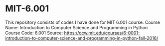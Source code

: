 # MIT-6.001
This repository consists of codes I have done for MIT 6.001 course.
Course Name: Introduction to Computer Science and Programming in Python
Course Code: 6.001 
Source: https://ocw.mit.edu/courses/6-0001-introduction-to-computer-science-and-programming-in-python-fall-2016/ 
